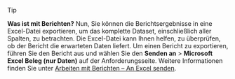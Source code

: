 > [!TIP]
> **Was ist mit Berichten?** Nun, Sie können die Berichtsergebnisse in eine Excel-Datei exportieren, um das komplette Dataset, einschließlich aller Spalten, zu betrachten. Die Excel-Datei kann Ihnen helfen, zu überprüfen, ob der Bericht die erwarteten Daten liefert. Um einen Bericht zu exportieren, führen Sie den Bericht aus und wählen Sie den **Senden an** > **Microsoft Excel Beleg (nur Daten)** auf der Anforderungsseite. Weitere Informationen finden Sie unter [Arbeiten mit Berichten – An Excel senden](../ui-work-report.md#send-to-excel).